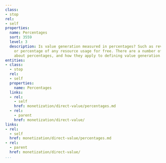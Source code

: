 ```yaml
---
class:
- stop
rel:
- self
properties:
  name: Percentages
  sort: 3559
  level: 3
  description: Is value generation measured in percentages? Such as revenue share,
    or percentage of any resource usage for free. There are a number of ways to think
    about percentages, and how they apply to defining value generation.
entities:
- class:
  - stop
  rel:
  - self
  properties:
    name: Percentages
  links:
  - rel:
    - self
    href: monetization/direct-value/percentages.md
  - rel:
    - parent
    href: monetization/direct-value/
links:
- rel:
  - self
  href: monetization/direct-value/percentages.md
- rel:
  - parent
  href: monetization/direct-value/
...
```

